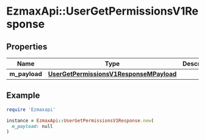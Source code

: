 # EzmaxApi::UserGetPermissionsV1Response

## Properties

| Name | Type | Description | Notes |
| ---- | ---- | ----------- | ----- |
| **m_payload** | [**UserGetPermissionsV1ResponseMPayload**](UserGetPermissionsV1ResponseMPayload.md) |  |  |

## Example

```ruby
require 'Ezmaxapi'

instance = EzmaxApi::UserGetPermissionsV1Response.new(
  m_payload: null
)
```

